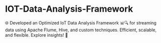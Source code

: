 # IOT-Data-Analysis-Framework
🌐 Developed an Optimized IoT Data Analysis Framework 📊🔍 for streaming data using Apache Flume, Hive, and custom techniques. Efficient, scalable, and flexible. Explore insights! 🚀
